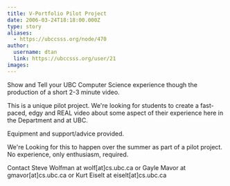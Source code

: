 ```yaml
---
title: V-Portfolio Pilot Project 
date: 2006-03-24T18:18:00.000Z
type: story
aliases:
  - https://ubccsss.org/node/470
author:
  username: dtan
  link: https://ubccsss.org/user/21
images:
---
```


<div class="field field-name-body field-type-text-with-summary field-label-hidden"><div class="field-items"><div class="field-item even"><p>Show and Tell your UBC Computer Science experience though the production of a short 2-3 minute video.</p>
<p>This is a unique pilot project. We&apos;re looking for students to create a fast-paced, edgy and REAL video about some aspect of their experience here in the Department and at UBC.</p>
<p>Equipment and support/advice provided.</p>
<p>We&apos;re Looking for this to happen over the summer as part of a pilot project. No experience, only enthusiasm, required.</p>
<p>Contact Steve Wolfman at wolf[at]cs.ubc.ca or Gayle Mavor at gmavor[at]cs.ubc.ca or Kurt Eiselt at eiselt[at]cs.ubc.ca</p>
</div></div></div>    <footer>
          </footer>